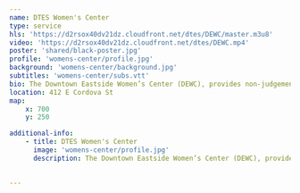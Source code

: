 ```yaml
---
name: DTES Women's Center
type: service
hls: 'https://d2rsox40dv21dz.cloudfront.net/dtes/DEWC/master.m3u8'
video: 'https://d2rsox40dv21dz.cloudfront.net/dtes/DEWC.mp4'
poster: 'shared/black-poster.jpg'
profile: 'womens-center/profile.jpg'
background: 'womens-center/background.jpg'
subtitles: 'womens-center/subs.vtt'
bio: The Downtown Eastside Women’s Center (DEWC), provides non-judgemental, low-barrier, 24 hour emergency housing for homeless, self-identified women in the DTES. Women can access meals, counselling, advocacy and outreach programs in a nurturing and empowering setting.
location: 412 E Cordova St
map:
    x: 700
    y: 250

additional-info: 
    - title: DTES Women's Center
      image: 'womens-center/profile.jpg'
      description: The Downtown Eastside Women’s Center (DEWC), provides non-judgemental, low-barrier, 24 hour emergency housing for homeless, self-identified women in the DTES. Women can access meals, counselling, advocacy and outreach programs in a nurturing and empowering setting.
    

---
```

